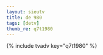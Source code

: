 ```yaml
--- 
layout: sieutv
title: de 980
tags: [detv]
thumb_re: q7t1980
---
```

{% include tvadv key="q7t1980" %} 
